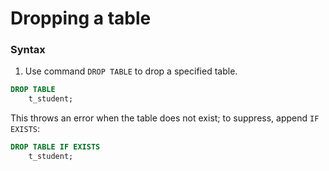 # Dropping a table

### Syntax

1.  Use command `DROP TABLE` to drop a specified table.

```sql
DROP TABLE
	t_student;
```

This throws an error when the table does not exist;
to suppress, append `IF EXISTS`:

```sql
DROP TABLE IF EXISTS
	t_student;
```
